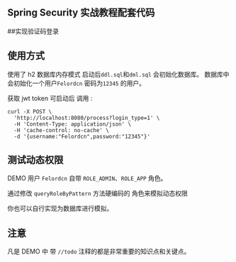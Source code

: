 ## Spring Security 实战教程配套代码 
 
##实现验证码登录

 
## 使用方式

使用了 h2 数据库内存模式  启动后`ddl.sql`和`dml.sql` 会初始化数据库。 数据库中会初始化一个用户`Felordcn` 密码为`12345` 的用户。 


获取 jwt token 可启动后 调用 :

```
curl -X POST \
  'http://localhost:8080/process?login_type=1' \
  -H 'Content-Type: application/json' \
  -H 'cache-control: no-cache' \
  -d '{username:"Felordcn",password:"12345"}'
```

## 测试动态权限

DEMO 用户 `Felordcn` 自带 `ROLE_ADMIN`、`ROLE_APP` 角色。

通过修改 `queryRoleByPattern` 方法硬编码的 角色来模拟动态权限

你也可以自行实现为数据库进行模拟。


## 注意

凡是 DEMO 中 带 `//todo` 注释的都是非常重要的知识点和关键点。